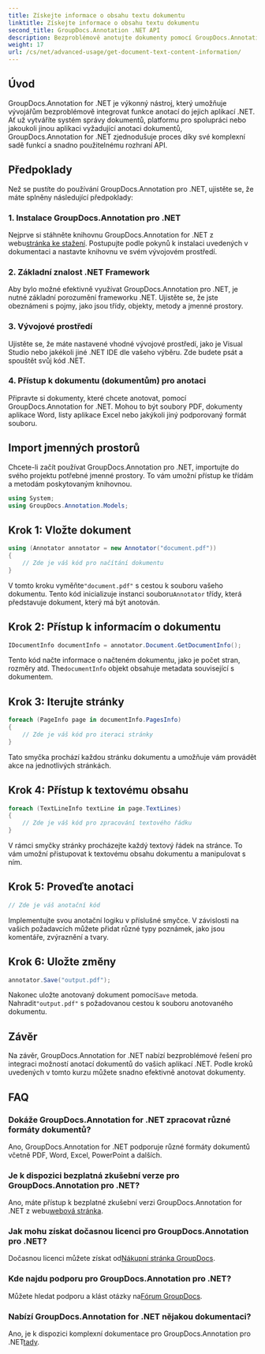 ```yaml
---
title: Získejte informace o obsahu textu dokumentu
linktitle: Získejte informace o obsahu textu dokumentu
second_title: GroupDocs.Annotation .NET API
description: Bezproblémově anotujte dokumenty pomocí GroupDocs.Annotation pro .NET. Integrujte anotační funkce do svých aplikací .NET bez námahy.
weight: 17
url: /cs/net/advanced-usage/get-document-text-content-information/
---
```

## Úvod
GroupDocs.Annotation for .NET je výkonný nástroj, který umožňuje vývojářům bezproblémově integrovat funkce anotací do jejich aplikací .NET. Ať už vytváříte systém správy dokumentů, platformu pro spolupráci nebo jakoukoli jinou aplikaci vyžadující anotaci dokumentů, GroupDocs.Annotation for .NET zjednodušuje proces díky své komplexní sadě funkcí a snadno použitelnému rozhraní API.
## Předpoklady
Než se pustíte do používání GroupDocs.Annotation pro .NET, ujistěte se, že máte splněny následující předpoklady:
### 1. Instalace GroupDocs.Annotation pro .NET
 Nejprve si stáhněte knihovnu GroupDocs.Annotation for .NET z webu[stránka ke stažení](https://releases.groupdocs.com/annotation/net/). Postupujte podle pokynů k instalaci uvedených v dokumentaci a nastavte knihovnu ve svém vývojovém prostředí.
### 2. Základní znalost .NET Framework
Aby bylo možné efektivně využívat GroupDocs.Annotation pro .NET, je nutné základní porozumění frameworku .NET. Ujistěte se, že jste obeznámeni s pojmy, jako jsou třídy, objekty, metody a jmenné prostory.
### 3. Vývojové prostředí
Ujistěte se, že máte nastavené vhodné vývojové prostředí, jako je Visual Studio nebo jakékoli jiné .NET IDE dle vašeho výběru. Zde budete psát a spouštět svůj kód .NET.
### 4. Přístup k dokumentu (dokumentům) pro anotaci
Připravte si dokumenty, které chcete anotovat, pomocí GroupDocs.Annotation for .NET. Mohou to být soubory PDF, dokumenty aplikace Word, listy aplikace Excel nebo jakýkoli jiný podporovaný formát souboru.

## Import jmenných prostorů
Chcete-li začít používat GroupDocs.Annotation pro .NET, importujte do svého projektu potřebné jmenné prostory. To vám umožní přístup ke třídám a metodám poskytovaným knihovnou.
```csharp
using System;
using GroupDocs.Annotation.Models;
```
## Krok 1: Vložte dokument
```csharp
using (Annotator annotator = new Annotator("document.pdf"))
{
    // Zde je váš kód pro načítání dokumentu
}
```
 V tomto kroku vyměňte`"document.pdf"` s cestou k souboru vašeho dokumentu. Tento kód inicializuje instanci souboru`Annotator` třídy, která představuje dokument, který má být anotován.
## Krok 2: Přístup k informacím o dokumentu
```csharp
IDocumentInfo documentInfo = annotator.Document.GetDocumentInfo();
```
Tento kód načte informace o načteném dokumentu, jako je počet stran, rozměry atd. The`documentInfo` objekt obsahuje metadata související s dokumentem.
## Krok 3: Iterujte stránky
```csharp
foreach (PageInfo page in documentInfo.PagesInfo)
{
    // Zde je váš kód pro iteraci stránky
}
```
Tato smyčka prochází každou stránku dokumentu a umožňuje vám provádět akce na jednotlivých stránkách.
## Krok 4: Přístup k textovému obsahu
```csharp
foreach (TextLineInfo textLine in page.TextLines)
{
    // Zde je váš kód pro zpracování textového řádku
}
```
V rámci smyčky stránky procházejte každý textový řádek na stránce. To vám umožní přistupovat k textovému obsahu dokumentu a manipulovat s ním.
## Krok 5: Proveďte anotaci
```csharp
// Zde je váš anotační kód
```
Implementujte svou anotační logiku v příslušné smyčce. V závislosti na vašich požadavcích můžete přidat různé typy poznámek, jako jsou komentáře, zvýraznění a tvary.
## Krok 6: Uložte změny
```csharp
annotator.Save("output.pdf");
```
 Nakonec uložte anotovaný dokument pomocí`Save` metoda. Nahradit`"output.pdf"` s požadovanou cestou k souboru anotovaného dokumentu.

## Závěr
Na závěr, GroupDocs.Annotation for .NET nabízí bezproblémové řešení pro integraci možností anotací dokumentů do vašich aplikací .NET. Podle kroků uvedených v tomto kurzu můžete snadno efektivně anotovat dokumenty.
## FAQ
### Dokáže GroupDocs.Annotation for .NET zpracovat různé formáty dokumentů?
Ano, GroupDocs.Annotation for .NET podporuje různé formáty dokumentů včetně PDF, Word, Excel, PowerPoint a dalších.
### Je k dispozici bezplatná zkušební verze pro GroupDocs.Annotation pro .NET?
 Ano, máte přístup k bezplatné zkušební verzi GroupDocs.Annotation for .NET z webu[webová stránka](https://releases.groupdocs.com/).
### Jak mohu získat dočasnou licenci pro GroupDocs.Annotation pro .NET?
 Dočasnou licenci můžete získat od[Nákupní stránka GroupDocs](https://purchase.groupdocs.com/temporary-license/).
### Kde najdu podporu pro GroupDocs.Annotation pro .NET?
 Můžete hledat podporu a klást otázky na[Fórum GroupDocs](https://forum.groupdocs.com/c/annotation/10).
### Nabízí GroupDocs.Annotation for .NET nějakou dokumentaci?
 Ano, je k dispozici komplexní dokumentace pro GroupDocs.Annotation pro .NET[tady](https://tutorials.groupdocs.com/annotation/net/).